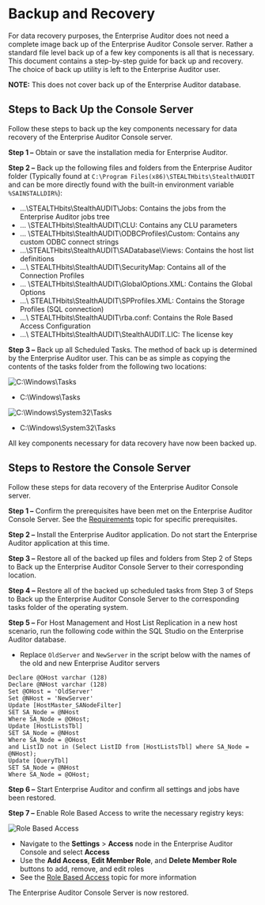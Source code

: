 # Backup and Recovery

For data recovery purposes, the Enterprise Auditor does not need a complete image back up of the
Enterprise Auditor Console server. Rather a standard file level back up of a few key components is
all that is necessary. This document contains a step-by-step guide for back up and recovery. The
choice of back up utility is left to the Enterprise Auditor user.

**NOTE:** This does not cover back up of the Enterprise Auditor database.

## Steps to Back Up the Console Server

Follow these steps to back up the key components necessary for data recovery of the Enterprise
Auditor Console server.

**Step 1 –** Obtain or save the installation media for Enterprise Auditor.

**Step 2 –** Back up the following files and folders from the Enterprise Auditor folder (Typically
found at `C:\Program Files(x86)\STEALTHbits\StealthAUDIT` and can be more directly found with the
built-in environment variable `%SAINSTALLDIR%`):

- ...\STEALTHbits\StealthAUDIT\Jobs: Contains the jobs from the Enterprise Auditor jobs tree
- … \STEALTHbits\StealthAUDIT\CLU: Contains any CLU parameters
- … \STEALTHbits\StealthAUDIT\ODBCProfiles\Custom: Contains any custom ODBC connect strings
- …\STEALTHbits\StealthAUDIT\SADatabase\Views: Contains the host list definitions
- ...\ STEALTHbits\StealthAUDIT\SecurityMap: Contains all of the Connection Profiles
- ... \STEALTHbits\StealthAUDIT\GlobalOptions.XML: Contains the Global Options
- ...\ STEALTHbits\StealthAUDIT\SPProfiles.XML: Contains the Storage Profiles (SQL connection)
- ...\ STEALTHbits\StealthAUDIT\rba.conf: Contains the Role Based Access Configuration
- ...\ STEALTHbits\StealthAUDIT\StealthAUDIT.LIC: The license key

**Step 3 –** Back up all Scheduled Tasks. The method of back up is determined by the Enterprise
Auditor user. This can be as simple as copying the contents of the tasks folder from the following
two locations:

![C:\Windows\Tasks](/img/product_docs/accessanalyzer/11.6/accessanalyzer/admin/maintenance/maintenance_3.webp)

- C:\Windows\Tasks

![C:\Windows\System32\Tasks](/img/product_docs/accessanalyzer/11.6/accessanalyzer/admin/maintenance/maintenance_4.webp)

- C:\Windows\System32\Tasks

All key components necessary for data recovery have now been backed up.

## Steps to Restore the Console Server

Follow these steps for data recovery of the Enterprise Auditor Console server.

**Step 1 –** Confirm the prerequisites have been met on the Enterprise Auditor Console Server. See
the
[Requirements](/docs/accessanalyzer/11.6/requirements/overview.md)
topic for specific prerequisites.

**Step 2 –** Install the Enterprise Auditor application. Do not start the Enterprise Auditor
application at this time.

**Step 3 –** Restore all of the backed up files and folders from Step 2 of Steps to Back up the
Enterprise Auditor Console Server to their corresponding location.

**Step 4 –** Restore all of the backed up scheduled tasks from Step 3 of Steps to Back up the
Enterprise Auditor Console Server to the corresponding tasks folder of the operating system.

**Step 5 –** For Host Management and Host List Replication in a new host scenario, run the following
code within the SQL Studio on the Enterprise Auditor database.

- Replace `OldServer` and `NewServer` in the script below with the names of the old and new
  Enterprise Auditor servers

```
Declare @OHost varchar (128)
Declare @NHost varchar (128)
Set @OHost = 'OldServer'
Set @NHost = 'NewServer'
Update [HostMaster_SANodeFilter]
SET SA_Node = @NHost
Where SA_Node = @OHost;
Update [HostListsTbl]
SET SA_Node = @NHost
Where SA_Node = @OHost
and ListID not in (Select ListID from [HostListsTbl] where SA_Node = @NHost);
Update [QueryTbl]
SET SA_Node = @NHost
Where SA_Node = @OHost;
```

**Step 6 –** Start Enterprise Auditor and confirm all settings and jobs have been restored.

**Step 7 –** Enable Role Based Access to write the necessary registry keys:

![Role Based Access](/img/product_docs/accessanalyzer/11.6/accessanalyzer/admin/maintenance/maintenance_5.webp)

- Navigate to the **Settings** > **Access** node in the Enterprise Auditor Console and select
  **Access**
- Use the **Add Access**, **Edit Member Role**, and **Delete Member Role** buttons to add, remove,
  and edit roles
- See the
  [Role Based Access](/docs/accessanalyzer/11.6/admin/settings/access/rolebased/overview.md)
  topic for more information

The Enterprise Auditor Console Server is now restored.
